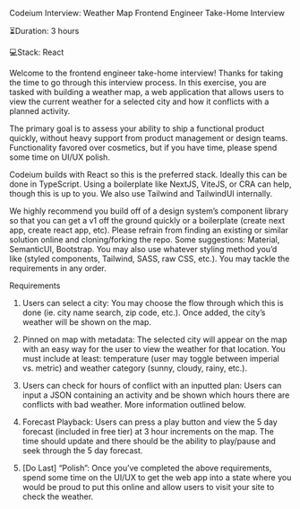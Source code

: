 Codeium Interview: Weather Map
Frontend Engineer Take-Home Interview

⏳Duration: 3 hours

💻Stack: React

Welcome to the frontend engineer take-home interview! Thanks for taking the time to go through this
interview process. In this exercise, you are tasked with building a weather map, a web application
that allows users to view the current weather for a selected city and how it conflicts with a
planned activity.

The primary goal is to assess your ability to ship a functional product quickly, without heavy support
from product management or design teams. Functionality favored over cosmetics, but if you have time,
please spend some time on UI/UX polish.

Codeium builds with React so this is the preferred stack. Ideally this can be done in TypeScript. Using a
boilerplate like NextJS, ViteJS, or CRA can help, though this is up to you. We also use Tailwind and
TailwindUI internally.

We highly recommend you build off of a design system’s component library so that you can get a v1 off
the ground quickly or a boilerplate (create next app, create react app, etc). Please refrain from finding
an existing or similar solution online and cloning/forking the repo. Some suggestions: Material,
SemanticUI, Bootstrap. You may also use whatever styling method you’d like (styled components,
Tailwind, SASS, raw CSS, etc.). You may tackle the requirements in any order.

Requirements
1. Users can select a city: You may choose the flow through which this is done (ie. city name
search, zip code, etc.). Once added, the city’s weather will be shown on the map.
2. Pinned on map with metadata: The selected city will appear on the map with an easy way for
the user to view the weather for that location. You must include at least: temperature (user may
toggle between imperial vs. metric) and weather category (sunny, cloudy, rainy, etc.).
3. Users can check for hours of conflict with an inputted plan: Users can input a JSON
containing an activity and be shown which hours there are conflicts with bad weather. More
information outlined below.

4. Forecast Playback: Users can press a play button and view the 5 day forecast (included in free
tier) at 3 hour increments on the map. The time should update and there should be the ability
to play/pause and seek through the 5 day forecast.
5. [Do Last] “Polish”: Once you’ve completed the above requirements, spend some time on the
UI/UX to get the web app into a state where you would be proud to put this online and allow
users to visit your site to check the weather.
